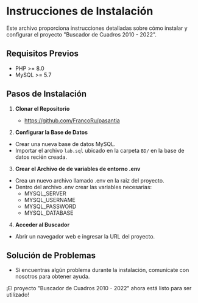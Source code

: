 # Instrucciones de Instalación

Este archivo proporciona instrucciones detalladas sobre cómo instalar y configurar el proyecto "Buscador de Cuadros 2010 - 2022".

## Requisitos Previos

- PHP >= 8.0
- MySQL >= 5.7

## Pasos de Instalación

1. **Clonar el Repositorio**
   - https://github.com/FrancoRu/pasantia

2. **Configurar la Base de Datos**
- Crear una nueva base de datos MySQL.
- Importar el archivo `lab.sql` ubicado en la carpeta `BD/` en la base de datos recién creada.

3. **Crear el Archivo de de variables de entorno .env**
- Crea un nuevo archivo llamado .env en la raiz del proyecto.
- Dentro del archivo .env crear las variables necesarias:
   * MYSQL_SERVER
   * MYSQL_USERNAME
   * MYSQL_PASSWORD
   * MYSQL_DATABASE
     
4. **Acceder al Buscador**
- Abrir un navegador web e ingresar la URL del proyecto.

## Solución de Problemas

- Si encuentras algún problema durante la instalación, comunícate con nosotros para obtener ayuda.

¡El proyecto "Buscador de Cuadros 2010 - 2022" ahora está listo para ser utilizado!
